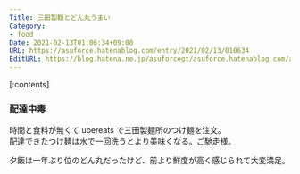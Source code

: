 ```yaml
---
Title: 三田製麵とどん丸うまい
Category:
- food
Date: 2021-02-13T01:06:34+09:00
URL: https://asuforce.hatenablog.com/entry/2021/02/13/010634
EditURL: https://blog.hatena.ne.jp/asuforcegt/asuforce.hatenablog.com/atom/entry/26006613690845669
---
```


[:contents]

### 配達中毒

時間と食料が無くて ubereats で三田製麺所のつけ麺を注文。  
配達できたつけ麺は水で一回洗うとより美味くなる。ご馳走様。

夕飯は一年ぶり位のどん丸だったけど、前より鮮度が高く感じられて大変満足。
